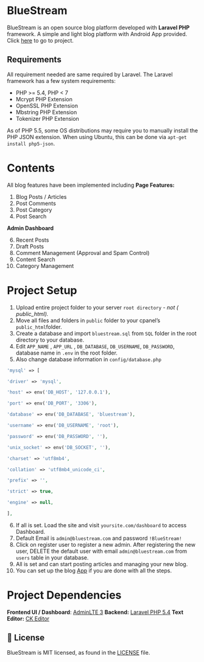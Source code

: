 # BlueStream

BlueStream is an open source blog platform developed with **Laravel PHP** framework. A simple and light blog platform with Android App provided. Click [here](https://github.com/iNerdStack/BlueStream-App) to go to project.

## Requirements

All requirement needed are same required by Laravel. The Laravel framework has a few system requirements:

- PHP >= 5.4, PHP < 7
- Mcrypt PHP Extension
- OpenSSL PHP Extension
- Mbstring PHP Extension
- Tokenizer PHP Extension

As of PHP 5.5, some OS distributions may require you to manually install the PHP JSON extension. When using Ubuntu, this can be done via `apt-get install php5-json`.

# Contents

All blog features have been implemented including
**Page Features:**

1. Blog Posts / Articles
2. Post Comments
3. Post Category
4. Post Search

**Admin Dashboard**

6. Recent Posts
7. Draft Posts
8. Comment Management (Approval and Spam Control)
9. Content Search
10. Category Management

# Project Setup

1. Upload entire project folder to your server `root directory` - _not ( public_html)._
2. Move all files and folders in `public` folder to your cpanel’s `public_html`folder.
3. Create a database and import `bluestream.sql` from `SQL` folder in the root directory to your database.
4. Edit `APP_NAME` , `APP_URL` , `DB_DATABASE`, `DB_USERNAME`, `DB_PASSWORD`, database name in `.env` in the root folder.
5. Also change database information in `config/database.php`

```php
'mysql' => [

'driver' => 'mysql',

'host' => env('DB_HOST', '127.0.0.1'),

'port' => env('DB_PORT', '3306'),

'database' => env('DB_DATABASE', 'bluestream'),

'username' => env('DB_USERNAME', 'root'),

'password' => env('DB_PASSWORD', ''),

'unix_socket' => env('DB_SOCKET', ''),

'charset' => 'utf8mb4',

'collation' => 'utf8mb4_unicode_ci',

'prefix' => '',

'strict' => true,

'engine' => null,

],
```

6. If all is set. Load the site and visit `yoursite.com/dashboard` to access Dashboard.
7. Default Email is `admin@bluestream.com` and password `!BlueStream!`
8. Click on register user to register a new admin. After registering the new user, DELETE the default user with email `admin@bluestream.com` from `users` table in your database.
9. All is set and can start posting articles and managing your new blog.
10. You can set up the blog [App](https://github.com/iNerdStack/BlueStream-App) if you are done with all the steps.

# Project Dependencies

**Frontend UI / Dashboard**: [AdminLTE 3](https://github.com/riverocdavidb/admin-lte)
**Backend:** [Laravel PHP 5.4](https://github.com/laravel/)
**Text Editor:** [CK Editor](https://github.com/ckeditor/ckeditor4)

## 📄 License

BlueStream is MIT licensed, as found in the [LICENSE](https://tapgames.xyz/LICENSE) file.
